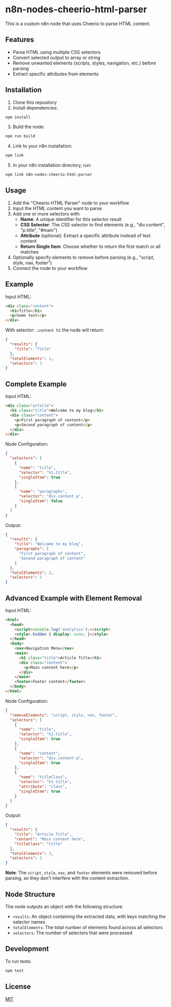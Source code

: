 # n8n-nodes-cheerio-html-parser

This is a custom n8n node that uses Cheerio to parse HTML content.

## Features

- Parse HTML using multiple CSS selectors
- Convert selected output to array or string
- Remove unwanted elements (scripts, styles, navigation, etc.) before parsing
- Extract specific attributes from elements

## Installation

1. Clone this repository
2. Install dependencies:
```bash
npm install
```
3. Build the node:
```bash
npm run build
```
4. Link to your n8n installation:
```bash
npm link
```
5. In your n8n installation directory, run:
```bash
npm link n8n-nodes-cheerio-html-parser
```

## Usage

1. Add the "Cheerio HTML Parser" node to your workflow
2. Input the HTML content you want to parse
3. Add one or more selectors with:
   - **Name**: A unique identifier for this selector result
   - **CSS Selector**: The CSS selector to find elements (e.g., "div.content", "p.title", "#main")
   - **Attribute** (optional): Extract a specific attribute instead of text content
   - **Return Single Item**: Choose whether to return the first match or all matches
4. Optionally specify elements to remove before parsing (e.g., "script, style, nav, footer")
5. Connect the node to your workflow

## Example

Input HTML:
```html
<div class="content">
  <h1>Title</h1>
  <p>Some text</p>
</div>
```

With selector: `.content h1` the node will return:
```json
{
  "results": {
    "title": "Title"
  },
  "totalElements": 1,
  "selectors": 1
}
```

## Complete Example

Input HTML:
```html
<div class="article">
  <h1 class="title">Welcome to my blog</h1>
  <div class="content">
    <p>First paragraph of content</p>
    <p>Second paragraph of content</p>
  </div>
</div>
```

Node Configuration:
```json
{
  "selectors": [
    {
      "name": "title",
      "selector": "h1.title",
      "singleItem": true
    },
    {
      "name": "paragraphs",
      "selector": "div.content p",
      "singleItem": false
    }
  ]
}
```

Output:
```json
{
  "results": {
    "title": "Welcome to my blog",
    "paragraphs": [
      "First paragraph of content",
      "Second paragraph of content"
    ]
  },
  "totalElements": 3,
  "selectors": 2
}
```

## Advanced Example with Element Removal

Input HTML:
```html
<html>
  <head>
    <script>console.log('analytics');</script>
    <style>.hidden { display: none; }</style>
  </head>
  <body>
    <nav>Navigation Menu</nav>
    <main>
      <h1 class="title">Article Title</h1>
      <div class="content">
        <p>Main content here</p>
      </div>
    </main>
    <footer>Footer content</footer>
  </body>
</html>
```

Node Configuration:
```json
{
  "removeElements": "script, style, nav, footer",
  "selectors": [
    {
      "name": "title",
      "selector": "h1.title",
      "singleItem": true
    },
    {
      "name": "content",
      "selector": "div.content p",
      "singleItem": true
    },
    {
      "name": "titleClass",
      "selector": "h1.title",
      "attribute": "class",
      "singleItem": true
    }
  ]
}
```

Output:
```json
{
  "results": {
    "title": "Article Title",
    "content": "Main content here",
    "titleClass": "title"
  },
  "totalElements": 3,
  "selectors": 3
}
```

**Note**: The `script`, `style`, `nav`, and `footer` elements were removed before parsing, so they don't interfere with the content extraction.

## Node Structure

The node outputs an object with the following structure:
- `results`: An object containing the extracted data, with keys matching the selector names
- `totalElements`: The total number of elements found across all selectors
- `selectors`: The number of selectors that were processed

## Development

To run tests:
```bash
npm test
```

## License

[MIT](LICENSE)
